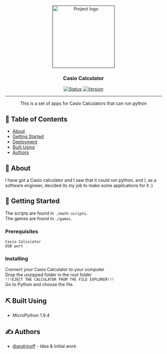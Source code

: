 <p align="center">
  <a href="" rel="noopener">
 <img width=200px height=200px src="https://i.imgur.com/6wj0hh6.jpg" alt="Project logo"></a>
</p>

<h3 align="center">Casio Calculator</h3>

<div align="center">

[![Status](https://img.shields.io/badge/status-in_development-white)]()
[![Version](https://img.shields.io/badge/version-1.0-green)](https://github.com/realandrinoff/casio-calc-apps/releases/tag/1.0)


</div>

---

<p align="center"> This is a set of apps for Casio Calculators that can run python
    <br> 
</p>

## 📝 Table of Contents

- [About](#about)
- [Getting Started](#getting_started)
- [Deployment](#deployment)
- [Built Using](#built_using)
- [Authors](#authors)

## 🧐 About <a name = "about"></a>

I have got a Casio calculator and I saw that it could run python, and I, as a software engineer, decided its my job to make some applications for it :)

## 🏁 Getting Started <a name = "getting_started"></a>

The scripts are found in ```./math-scripts```.
<br />
The games are found in ```./games```.

### Prerequisites



```Casio Calculator```
<br />
```USB port```

### Installing

Connect your Casio Calculator to your computer
<br/>
Drop the unzipped folder in the root folder
<br />
```!!!EJECT THE CALCULATOR FROM THE FILE EXPLORER!!!```
<br />
Go to Python and choose the file.


## ⛏️ Built Using <a name = "built_using"></a>

- MicroPython 1.9.4

## ✍️ Authors <a name = "authors"></a>

- [@andrinoff](https://linktr.ee/andrinoff) - Idea & Initial work

